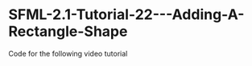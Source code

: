 SFML-2.1-Tutorial-22---Adding-A-Rectangle-Shape
===============================================

Code for the following video tutorial 
